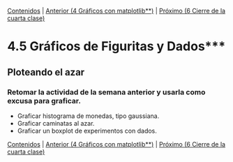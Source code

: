 [Contenidos](../Contenidos.md) \| [Anterior (4 Gráficos con matplotlib**)](04_matplotlib_basico.md) \| [Próximo (6 Cierre de la cuarta clase)](06_Cierre.md)

# 4.5 Gráficos de Figuritas y Dados***

## Ploteando el azar

### Retomar la actividad de la semana anterior y usarla como excusa para graficar.

- Graficar histograma de monedas, tipo gaussiana.
- Graficar caminatas al azar.
- Graficar un boxplot de experimentos con dados.



[Contenidos](../Contenidos.md) \| [Anterior (4 Gráficos con matplotlib**)](04_matplotlib_basico.md) \| [Próximo (6 Cierre de la cuarta clase)](06_Cierre.md)

